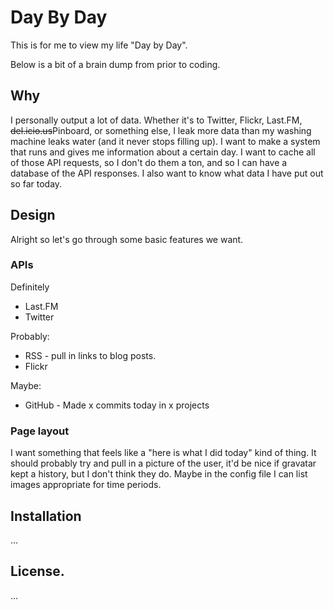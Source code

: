 # Day By Day

This is for me to view my life "Day by Day". 

Below is a bit of a brain dump from prior to coding.

## Why

I personally output a lot of data. Whether it's to Twitter, Flickr, Last.FM, <strike>del.icio.us</strike>Pinboard, or something else, I leak more data than my washing machine leaks water (and it never stops filling up). I want to make a system that runs and gives me information about a certain day. I want to cache all of those API requests, so I don't do them a ton, and so I can have a database of the API responses. I also want to know what data I have put out so far today.

## Design

Alright so let's go through some basic features we want.

### APIs

Definitely

 * Last.FM
 * Twitter

Probably:

 * RSS - pull in links to blog posts.
 * Flickr

Maybe:

 * GitHub - Made x commits today in x projects

### Page layout

I want something that feels like a "here is what I did today" kind of thing. It should probably try and pull in a picture of the user, it'd be nice if gravatar kept a history, but I don't think they do. Maybe in the config file I can list images appropriate for time periods.

## Installation

...

## License.

...
